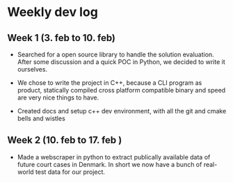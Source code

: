 # Weekly dev log

## Week 1 (3. feb to 10. feb)

- Searched for a open source library to handle the solution evaluation. After some discussion and a quick POC in Python, we decided to write it ourselves.

- We chose to write the project in C++, because a CLI program as product, statically compiled cross platform compatible binary and speed are very nice things to have.

- Created docs and setup c++ dev environment, with all the git and cmake bells and wistles

## Week 2 (10. feb to 17. feb )

- Made a webscraper in python to extract publically available data of future court cases in Denmark. In short we now have a bunch of real-world test data for our project.
